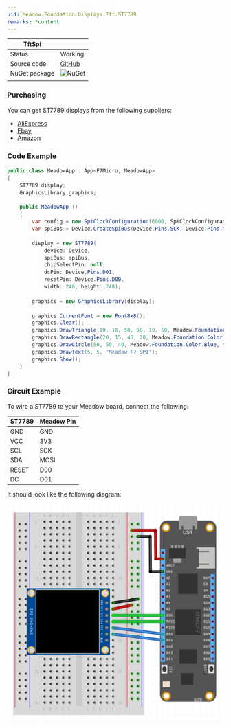 ```yaml
---
uid: Meadow.Foundation.Displays.Tft.ST7789
remarks: *content
---
```


| TftSpi        |             |
|---------------|-------------|
| Status        | Working     |
| Source code   | [GitHub](https://github.com/WildernessLabs/Meadow.Foundation/tree/master/Source/Meadow.Foundation.Peripherals/Displays.TftSpi) |
| NuGet package | ![NuGet](https://img.shields.io/nuget/v/Meadow.Foundation.Displays.TftSpi.svg?label=NuGet) |
| | |

### Purchasing

You can get ST7789 displays from the following suppliers:

* [AliExpress](https://www.aliexpress.com/item/32880846744.html?src=google&src=google&albch=shopping&acnt=494-037-6276&isdl=y&slnk=&plac=&mtctp=&albbt=Google_7_shopping&aff_platform=google&aff_short_key=UneMJZVf&&albagn=888888&albcp=7386552844&albag=80241711349&trgt=539263010115&crea=en32880846744&netw=u&device=c&gclid=CjwKCAiA_MPuBRB5EiwAHTTvMVIDoaCOAdZ1ZLqQo8NbMrvi3cFQ7ODW4--DtZpMFRh41rKjV1cbqRoCDHgQAvD_BwE&gclsrc=aw.ds)
* [Ebay](https://ebay.to/2pokpFE)
* [Amazon](https://www.amazon.com/MakerFocus-Display-1-3inch-Interface-Routines/dp/B07P9X3L7M/ref=sr_1_1?keywords=ST7789&qid=1574063790&sr=8-1)

### Code Example

```csharp
public class MeadowApp : App<F7Micro, MeadowApp>
{
    ST7789 display;
    GraphicsLibrary graphics;

    public MeadowApp ()
    {
        var config = new SpiClockConfiguration(6000, SpiClockConfiguration.Mode.Mode3);
        var spiBus = Device.CreateSpiBus(Device.Pins.SCK, Device.Pins.MOSI, Device.Pins.MISO, config);

        display = new ST7789(
            device: Device, 
            spiBus: spiBus,
            chipSelectPin: null,
            dcPin: Device.Pins.D01,
            resetPin: Device.Pins.D00,
            width: 240, height: 240);

        graphics = new GraphicsLibrary(display);

        graphics.CurrentFont = new Font8x8();
        graphics.Clear();
        graphics.DrawTriangle(10, 10, 50, 50, 10, 50, Meadow.Foundation.Color.Red);
        graphics.DrawRectangle(20, 15, 40, 20, Meadow.Foundation.Color.Yellow, false);
        graphics.DrawCircle(50, 50, 40, Meadow.Foundation.Color.Blue, false);
        graphics.DrawText(5, 5, "Meadow F7 SPI");
        graphics.Show();
    }
}
```

### Circuit Example

 To wire a ST7789 to your Meadow board, connect the following:

| ST7789  | Meadow Pin |
|---------|------------|
| GND     | GND        |
| VCC     | 3V3        |
| SCL     | SCK        |
| SDA     | MOSI       |
| RESET   | D00        |
| DC      | D01        |

It should look like the following diagram:

![](../../API_Assets/Meadow.Foundation.Displays.Tft.ST7789/ST7789_Fritzing.png)